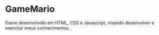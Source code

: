 # GameMario
 Game desenvolvido em HTML, CSS e Javascript, visando desenvolver e exercitar meus conhecimentos. 
